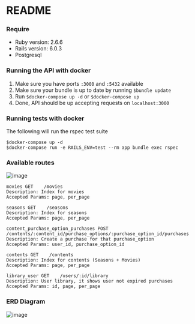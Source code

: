 # README

### Require

* Ruby version: 2.6.6
* Rails version: 6.0.3
* Postgresql


### Running the API with docker
1. Make sure you have ports `:3000` and `:5432` available
2. Make sure your bundle is up to date by running `$bundle update`
3. Run `$docker-compose up -d` or `$docker-compose up`
4. Done, API should be up accepting requests on `localhost:3000`



### Running tests with docker

The following will run the rspec test suite
```
$docker-compose up -d
$docker-compose run -e RAILS_ENV=test --rm app bundle exec rspec
```

### Available routes
![image](https://user-images.githubusercontent.com/28736591/111831489-3ba14f80-88ce-11eb-968b-9e7a34f06b99.png)

```
movies GET    /movies
Description: Index for movies
Accepted Params: page, per_page
```

```
seasons GET    /seasons
Description: Index for seasons
Accepted Params: page, per_page
```

```
content_purchase_option_purchases POST   /contents/:content_id/purchase_options/:purchase_option_id/purchases
Description: Create a purchase for that purchase_option
Accepted Params: user_id, purchase_option_id
```

```
contents GET    /contents
Description: Index for contents (Seasons + Movies)
Accepted Params: page, per_page
```

```
library_user GET    /users/:id/library
Description: User library, it shows user not expired purchases
Accepted Params: id, page, per_page
```




### ERD Diagram

![image](https://user-images.githubusercontent.com/28736591/111749400-7a082180-8870-11eb-8dc0-2db9e0ae7c90.png)

